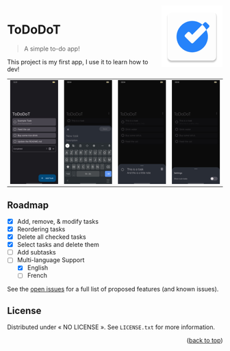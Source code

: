 <div id="top"></div>



<!-- PROJECT LOGO -->

<img src="https://github.com/EliotAku/ToDoDoT/blob/master/app/src/main/res/mipmap-xxhdpi/ic_launcher.png" alt="Logo" align="right">

<!-- ABOUT THE PROJECT -->
# ToDoDoT
> A simple to-do app!

This project is my first app, I use it to learn how to dev!

| | | | |
|:-------------------------:|:-------------------------:|:-------------------------:|:-------------------------:|
![Home Screen][img-home] | ![Add Sheet][img-add] | ![Opened Task Sheet][img-opened] | ![Settings Screen][img-settings]



<!-- ROADMAP -->
## Roadmap

- [x] Add, remove, & modify tasks
- [x] Reordering tasks
- [x] Delete all checked tasks
- [x] Select tasks and delete them
- [ ] Add subtasks
- [ ] Multi-language Support
    - [x] English
    - [ ] French

See the [open issues](https://github.com/othneildrew/Best-README-Template/issues) for a full list of proposed features (and known issues).



<!-- LICENSE -->
## License

Distributed under « NO LICENSE ». See `LICENSE.txt` for more information.

<p align="right">(<a href="#top">back to top</a>)</p>



<!-- CONTACT -->
<!--
## Contact

Me - [@YashuKoh](https://twitter.com/YashuKoh)

Project Link: [https://github.com/EliotAku/ToDoDot](https://github.com/EliotAku/ToDoDoT)

<p align="right">(<a href="#top">back to top</a>)</p>
-->



<!-- ACKNOWLEDGMENTS -->
<!--
## Some Projects I Like

Use this space to list resources you find helpful and would like to give credit to. I've included a few of my favorites to kick things off!

* [Choose an Open Source License](https://choosealicense.com)
* [GitHub Emoji Cheat Sheet](https://www.webpagefx.com/tools/emoji-cheat-sheet)
* [Img Shields](https://shields.io)
* [GitHub Pages](https://pages.github.com)

<p align="right">(<a href="#top">back to top</a>)</p>
-->



<!-- MARKDOWN LINKS & IMAGES -->
<!-- https://www.markdownguide.org/basic-syntax/#reference-style-links -->
[product-screenshot]: screenshots/img_main.jpg
[img-home]: screenshots/img_main.jpg
[img-add]: screenshots/Screenshot_2022-05-19-03-04-06-30_90b82d52328ab66f57d73c7d4deef801.jpg
[img-opened]: screenshots/Screenshot_2022-05-19-03-04-46-93_90b82d52328ab66f57d73c7d4deef801.jpg
[img-settings]: screenshots/Screenshot_2022-05-19-03-05-02-09_90b82d52328ab66f57d73c7d4deef801.jpg
